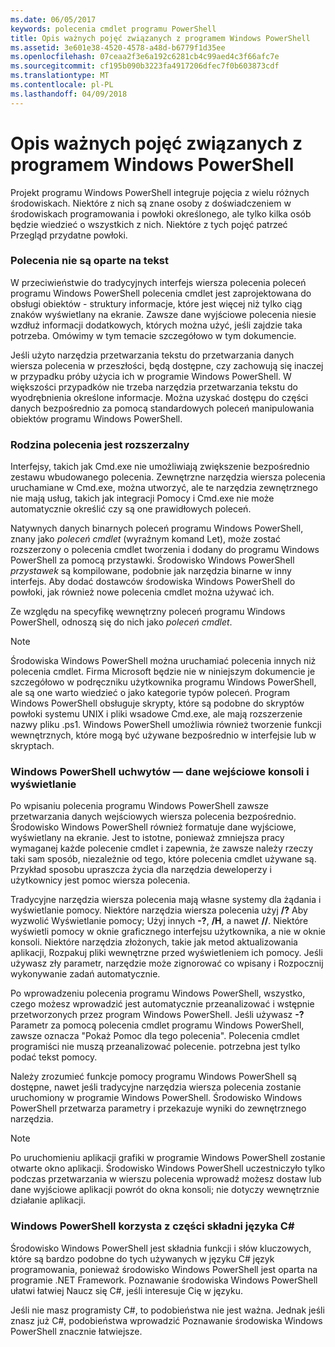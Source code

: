 ```yaml
---
ms.date: 06/05/2017
keywords: polecenia cmdlet programu PowerShell
title: Opis ważnych pojęć związanych z programem Windows PowerShell
ms.assetid: 3e601e38-4520-4578-a48d-b6779f1d35ee
ms.openlocfilehash: 07ceaa2f3e6a192c6281cb4c99aed4c3f66afc7e
ms.sourcegitcommit: cf195b090b3223fa4917206dfec7f0b603873cdf
ms.translationtype: MT
ms.contentlocale: pl-PL
ms.lasthandoff: 04/09/2018
---
```

# <a name="understanding-important-windows-powershell-concepts"></a>Opis ważnych pojęć związanych z programem Windows PowerShell
Projekt programu Windows PowerShell integruje pojęcia z wielu różnych środowiskach. Niektóre z nich są znane osoby z doświadczeniem w środowiskach programowania i powłoki określonego, ale tylko kilka osób będzie wiedzieć o wszystkich z nich. Niektóre z tych pojęć patrzeć Przegląd przydatne powłoki.

### <a name="commands-are-not-text-based"></a>Polecenia nie są oparte na tekst
W przeciwieństwie do tradycyjnych interfejs wiersza polecenia poleceń programu Windows PowerShell polecenia cmdlet jest zaprojektowana do obsługi obiektów - struktury informacje, które jest więcej niż tylko ciąg znaków wyświetlany na ekranie. Zawsze dane wyjściowe polecenia niesie wzdłuż informacji dodatkowych, których można użyć, jeśli zajdzie taka potrzeba. Omówimy w tym temacie szczegółowo w tym dokumencie.

Jeśli użyto narzędzia przetwarzania tekstu do przetwarzania danych wiersza polecenia w przeszłości, będą dostępne, czy zachowują się inaczej w przypadku próby użycia ich w programie Windows PowerShell. W większości przypadków nie trzeba narzędzia przetwarzania tekstu do wyodrębnienia określone informacje. Można uzyskać dostępu do części danych bezpośrednio za pomocą standardowych poleceń manipulowania obiektów programu Windows PowerShell.

### <a name="the-command-family-is-extensible"></a>Rodzina polecenia jest rozszerzalny
Interfejsy, takich jak Cmd.exe nie umożliwiają zwiększenie bezpośrednio zestawu wbudowanego polecenia. Zewnętrzne narzędzia wiersza polecenia uruchamiane w Cmd.exe, można utworzyć, ale te narzędzia zewnętrznego nie mają usług, takich jak integracji Pomocy i Cmd.exe nie może automatycznie określić czy są one prawidłowych poleceń.

Natywnych danych binarnych poleceń programu Windows PowerShell, znany jako *poleceń cmdlet* (wyraźnym komand Let), może zostać rozszerzony o polecenia cmdlet tworzenia i dodany do programu Windows PowerShell za pomocą przystawki. Środowisko Windows PowerShell *przystawek* są kompilowane, podobnie jak narzędzia binarne w inny interfejs. Aby dodać dostawców środowiska Windows PowerShell do powłoki, jak również nowe polecenia cmdlet można używać ich.

Ze względu na specyfikę wewnętrzny poleceń programu Windows PowerShell, odnoszą się do nich jako *poleceń cmdlet*.

> [!NOTE]
> Środowiska Windows PowerShell można uruchamiać polecenia innych niż polecenia cmdlet. Firma Microsoft będzie nie w niniejszym dokumencie je szczegółowo w podręczniku użytkownika programu Windows PowerShell, ale są one warto wiedzieć o jako kategorie typów poleceń. Program Windows PowerShell obsługuje skrypty, które są podobne do skryptów powłoki systemu UNIX i pliki wsadowe Cmd.exe, ale mają rozszerzenie nazwy pliku .ps1. Windows PowerShell umożliwia również tworzenie funkcji wewnętrznych, które mogą być używane bezpośrednio w interfejsie lub w skryptach.

### <a name="windows-powershell-handles-console-input-and-display"></a>Windows PowerShell uchwytów — dane wejściowe konsoli i wyświetlanie
Po wpisaniu polecenia programu Windows PowerShell zawsze przetwarzania danych wejściowych wiersza polecenia bezpośrednio. Środowisko Windows PowerShell również formatuje dane wyjściowe, wyświetlany na ekranie. Jest to istotne, ponieważ zmniejsza pracy wymaganej każde polecenie cmdlet i zapewnia, że zawsze należy rzeczy taki sam sposób, niezależnie od tego, które polecenia cmdlet używane są. Przykład sposobu upraszcza życia dla narzędzia deweloperzy i użytkownicy jest pomoc wiersza polecenia.

Tradycyjne narzędzia wiersza polecenia mają własne systemy dla żądania i wyświetlanie pomocy. Niektóre narzędzia wiersza polecenia użyj **/?** Aby wyzwolić Wyświetlanie pomocy; Użyj innych **-?**, **/H**, a nawet **//**. Niektóre wyświetli pomocy w oknie graficznego interfejsu użytkownika, a nie w oknie konsoli. Niektóre narzędzia złożonych, takie jak metod aktualizowania aplikacji, Rozpakuj pliki wewnętrzne przed wyświetleniem ich pomocy. Jeśli używasz zły parametr, narzędzie może zignorować co wpisany i Rozpocznij wykonywanie zadań automatycznie.

Po wprowadzeniu polecenia programu Windows PowerShell, wszystko, czego możesz wprowadzić jest automatycznie przeanalizować i wstępnie przetworzonych przez program Windows PowerShell. Jeśli używasz **-?** Parametr za pomocą polecenia cmdlet programu Windows PowerShell, zawsze oznacza "Pokaż Pomoc dla tego polecenia". Polecenia cmdlet programiści nie muszą przeanalizować polecenie. potrzebna jest tylko podać tekst pomocy.

Należy zrozumieć funkcje pomocy programu Windows PowerShell są dostępne, nawet jeśli tradycyjne narzędzia wiersza polecenia zostanie uruchomiony w programie Windows PowerShell. Środowisko Windows PowerShell przetwarza parametry i przekazuje wyniki do zewnętrznego narzędzia.

> [!NOTE]
> Po uruchomieniu aplikacji grafiki w programie Windows PowerShell zostanie otwarte okno aplikacji. Środowisko Windows PowerShell uczestniczyło tylko podczas przetwarzania w wierszu polecenia wprowadź możesz dostaw lub dane wyjściowe aplikacji powrót do okna konsoli; nie dotyczy wewnętrznie działanie aplikacji.

### <a name="windows-powershell-uses-some-c-syntax"></a>Windows PowerShell korzysta z części składni języka C#
Środowisko Windows PowerShell jest składnia funkcji i słów kluczowych, które są bardzo podobne do tych używanych w języku C# język programowania, ponieważ środowisko Windows PowerShell jest oparta na programie .NET Framework. Poznawanie środowiska Windows PowerShell ułatwi łatwiej Naucz się C#, jeśli interesuje Cię w języku.

Jeśli nie masz programisty C#, to podobieństwa nie jest ważna. Jednak jeśli znasz już C#, podobieństwa wprowadzić Poznawanie środowiska Windows PowerShell znacznie łatwiejsze.